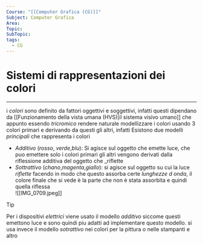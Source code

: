 ```yaml
---
Course: "[[Computer Grafica (CG)]]"
Subject: Computer Grafica
Area: 
Topic: 
SubTopic: 
tags:
  - CG
---
```



# Sistemi di rappresentazioni dei colori
---
i _colori_ sono definito da fattori oggettivi e soggettivi, infatti questi dipendano da [[Funzionamento della vista umana (HVS)|il sistema visivo umano]] che appunto essendo _tricromico_ rendere naturale modellizzare i colori usando 3 colori primari e derivando da questi gli altri, infatti Esistono due modelli _principali_ che rappresenta i colori
-  _Additivo_ (_rosso_, _verde_,_blu_): Si agisce sul oggetto che emette luce, che puo emettere solo i colori primari gli altri vengono derivati dalla riflessione additiva del oggetto che _riflette 
-  _Sottrattivo_ (_chano_,_magenta_,_giallo_): si agisce sul oggetto su cui la luce _riflette_ facendo in modo che questo assorba certe _lunghezze d onda_, il colore finale che si vede è la parte che non è stata assorbita e quindi quella riflessa   
![[IMG_0709.jpeg]]

>[!tip] 
> Per i dispositivi _elettrici_ viene usato il modello _additivo_ siccome questi emettono luce e sono quindi piu adatti ad implementare questo modello. 
>si usa invece il modello _sotrattivo_ nei colori per la pittura o nelle stampanti e altro 






 
